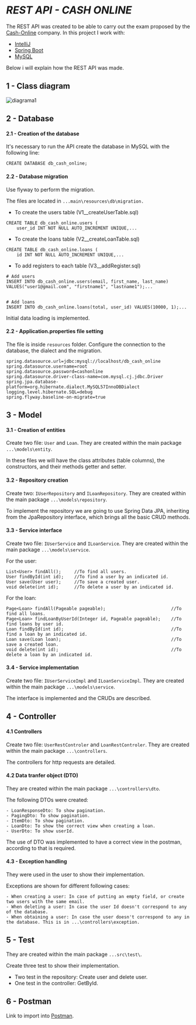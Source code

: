 # _REST API - CASH ONLINE_
The REST API was created to be able to carry out the exam proposed by the [Cash-Online](https://www.cash-online.com.ar/) company. In this project I work with:

- [IntelliJ](https://www.jetbrains.com/es-es/idea/)
- [Spring Boot](https://spring.io/projects/spring-boot)
- [MySQL](https://www.mysql.com/)

Below i will explain how the REST API was made.
## 1 - Class diagram

![diagrama1](https://user-images.githubusercontent.com/86318023/123351869-85847c00-d534-11eb-9944-30f1d8d31b03.png)

## 2 - Database

#### 2.1 - Creation of the database
It's necessary to run the API create the database in MySQL with the following line:
```
CREATE DATABASE db_cash_online;
```
#### 2.2 - Database migration
Use flyway to perform the migration.

The files are located in `...main\resources\db\migration.`

- To create the users table (V1__createUserTable.sql)
```
CREATE TABLE db_cash_online.users (
    user_id INT NOT NULL AUTO_INCREMENT UNIQUE,...
```
- To create the loans table (V2__createLoanTable.sql)
```
CREATE TABLE db_cash_online.loans (
    id INT NOT NULL AUTO_INCREMENT UNIQUE,...
```
- To add registers to each table (V3__addRegister.sql)
```
# Add users
INSERT INTO db_cash_online.users(email, first_name, last_name) VALUES("user1@gmail.com", "firstname1", "lastname1");...


# Add loans
INSERT INTO db_cash_online.loans(total, user_id) VALUES(10000, 1);...
```
Initial data loading is implemented.
#### 2.2 - Application.properties file setting
The file is inside `resources` folder. Configure the connection to the database, the dialect and the migration.
```
spring.datasource.url=jdbc:mysql://localhost/db_cash_online
spring.datasource.username=root
spring.datasource.password=cashonline
spring.datasource.driver-class-name=com.mysql.cj.jdbc.Driver
spring.jpa.database-platform=org.hibernate.dialect.MySQL57InnoDBDialect
logging.level.hibernate.SQL=debug
spring.flyway.baseline-on-migrate=true
```
## 3 - Model
#### 3.1 - Creation of entities
Create two file: `User` and `Loan`. They are created within the main package `...\models\entity`.

In these files we will have the class attributes (table columns), the constructors, and their methods getter and setter.

#### 3.2 - Repository creation
Create two: `IUserRepository` and `ILoanRepository`. They are created within the main package `...\models\repository`.

To implement the repository we are going to use Spring Data JPA, inheriting from the JpaRepository interface, which brings all the basic CRUD methods.

#### 3.3 - Service interface
Create two file: `IUserService` and `ILoanService`. They are created within the main package `...\models\service`.

For the user:
```
List<User> findAll();     //To find all users.
User findById(int id);    //To find a user by an indicated id.
User save(User user);     //To save a created user.
void delete(int id);      //To delete a user by an indicated id.
```
For the loan:
```
Page<Loan> findAll(Pageable pageable);                         //To find all loans.
Page<Loan> findLoanByUserId(Integer id, Pageable pageable);    //To find loans by user id.
Loan findById(int id);                                         //To find a loan by an indicated id.
Loan save(Loan loan);                                          //To save a created loan.
void delete(int id);                                           //To delete a loan by an indicated id.
```
#### 3.4 - Service implementation
Create two file: `IUserServiceImpl` and `ILoanServiceImpl`. They are created within the main package `...\models\service`.

The interface is implemented and the CRUDs are described.

## 4 - Controller
#### 4.1 Controllers
Create two file: `UserRestControler` and `LoanRestControler`. They are created within the main package `...\controllers`.

The controllers for http requests are detailed.

#### 4.2 Data tranfer object (DTO)
They are created within the main package `...\controllers\dto`.

The following DTOs were created:
```
- LoanResponseDto: To show pagination.
- PagingDto: To show pagination.
- ItemDto: To show pagination.
- LoanDto: To show the correct view when creating a loan.
- UserDto: To show userId.
```
The use of DTO was implemented to have a correct view in the postman, according to that is required.

#### 4.3 - Exception handling
They were used in the user to show their implementation.

Exceptions are shown for different following cases:
```
- When creating a user: In case of putting an empty field, or create two users with the same email.
- When deleting a user: In case the user Id doesn't correspond to any of the database.
- When obtaining a user: In case the user doesn't correspond to any in the database. This is in ...\controllers\exception.
```
## 5 - Test
They are created within the main package `...src\test\`.

Create three test to show their implementation.

- Two test in the repository: Create user and delete user.
- One test in the controller: GetById.

## 6 - Postman

Link to import into [Postman](https://www.getpostman.com/collections/89448a10bdf00e3717f2).
